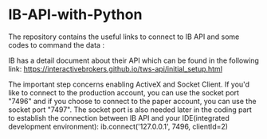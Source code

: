 # IB-API-with-Python
The repository contains the useful links to connect to IB API and some codes to command the data :

IB has a detail document about their API which can be found in the following link:
https://interactivebrokers.github.io/tws-api/initial_setup.html

The important step concerns enabling ActiveX and Socket Client. If you'd like to connect to the production account, you can use the socket port "7496" and if you choose to connect to the paper account, you can use the socket port "7497".
The socket port is also needed later in the coding part to establish the connection between IB API and your IDE(integrated development environment):
ib.connect('127.0.0.1', 7496, clientId=2)
